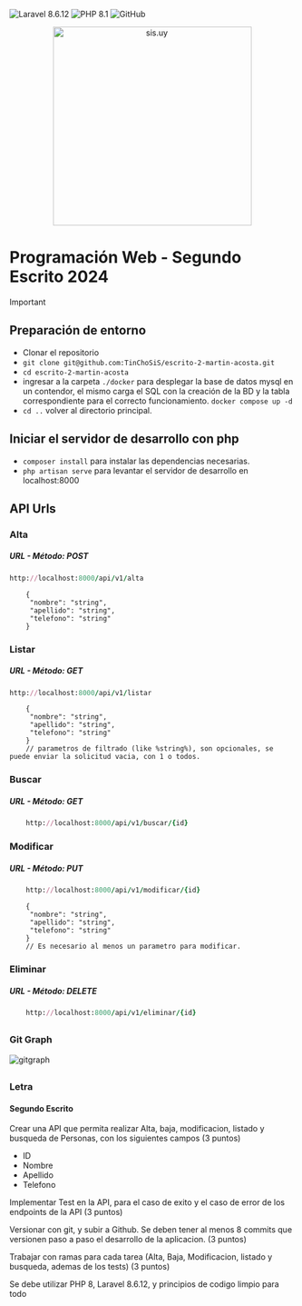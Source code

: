 
![Laravel 8.6.12](https://img.shields.io/badge/laravel-%23FF2D20.svg?style=for-the-badge&logo=laravel&logoColor=white) ![PHP 8.1](https://img.shields.io/badge/php-%23777BB4.svg?style=for-the-badge&logo=php&logoColor=white) ![GitHub](https://img.shields.io/badge/github-%23121011.svg?style=for-the-badge&logo=github&logoColor=white)
<p align="center">
    <a href="http://sis.uy" target="_blank">
  <img src="https://sis.uy/assets/icon-a3d44dc0.svg" width="350" alt="sis.uy">
    </a>
</p>


# Programación Web - Segundo Escrito 2024

> [!IMPORTANT]
> ## Preparación de entorno
> - Clonar el repositorio 
> - `git clone git@github.com:TinChoSiS/escrito-2-martin-acosta.git`
> - `cd escrito-2-martin-acosta`
> - ingresar a la carpeta `./docker` para desplegar la base de datos mysql en un contendor, el mismo carga el SQL con la creación de la BD y la tabla correspondiente para el correcto funcionamiento.
      `docker compose up -d`
> - `cd ..` volver al directorio principal.

## Iniciar el servidor de desarrollo con php
- `composer install` para instalar las dependencias necesarias.
- `php artisan serve` para levantar el servidor de desarrollo en localhost:8000

## API Urls
### Alta 
##### URL - Método: POST
``` ruby
http://localhost:8000/api/v1/alta
```
``` json5
    {
     "nombre": "string",
     "apellido": "string",
     "telefono": "string"
    }
```
### Listar
##### URL - Método: GET
``` ruby
http://localhost:8000/api/v1/listar
```
``` json5
    {
     "nombre": "string",
     "apellido": "string",
     "telefono": "string"
    }
    // parametros de filtrado (like %string%), son opcionales, se puede enviar la solicitud vacia, con 1 o todos.
```
### Buscar
##### URL - Método: GET
``` ruby
    http://localhost:8000/api/v1/buscar/{id}
```
### Modificar
##### URL - Método: PUT
``` ruby
    http://localhost:8000/api/v1/modificar/{id}
```
``` json5
    {
     "nombre": "string",
     "apellido": "string",
     "telefono": "string"
    }
    // Es necesario al menos un parametro para modificar.
```
### Eliminar
##### URL - Método: DELETE
``` ruby
    http://localhost:8000/api/v1/eliminar/{id}
```
##
### Git Graph

  <img src="https://github.com/user-attachments/assets/7561b3a0-b41b-4783-80aa-f6331a3d0559" alt="gitgraph">


##
### Letra

#### Segundo Escrito
Crear una API que permita realizar Alta, baja, modificacion, listado y busqueda de Personas, con los siguientes campos (3 puntos)
- ID
- Nombre
- Apellido
- Telefono

Implementar Test en la API, para el caso de exito y el caso de error de los endpoints de la API (3 puntos)

Versionar con git, y subir a Github. Se deben tener al menos 8 commits que versionen paso a paso el desarrollo de la aplicacion. (3 puntos)

Trabajar con ramas para cada tarea (Alta, Baja, Modificacion, listado y busqueda, ademas de los tests) (3 puntos) 

Se debe utilizar PHP 8, Laravel 8.6.12, y principios de codigo limpio para todo

